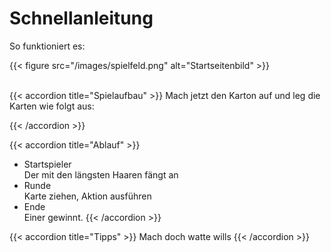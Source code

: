 # Schnellanleitung

So funktioniert es:

{{< figure src="/images/spielfeld.png" alt="Startseitenbild" >}}

<br>
{{< accordion title="Spielaufbau" >}}
Mach jetzt den Karton auf und leg die Karten wie folgt aus: <br>



{{< /accordion >}}

{{< accordion title="Ablauf" >}}
- Startspieler <br>
Der mit den längsten Haaren fängt an <br>
- Runde <br>
Karte ziehen, Aktion ausführen <br>
- Ende <br>
Einer gewinnt.
{{< /accordion >}}

{{< accordion title="Tipps" >}}
Mach doch watte wills
{{< /accordion >}}
